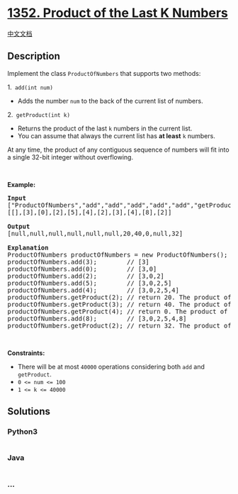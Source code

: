 # [1352. Product of the Last K Numbers](https://leetcode.com/problems/product-of-the-last-k-numbers)

[中文文档](/solution/1300-1399/1352.Product%20of%20the%20Last%20K%20Numbers/README.md)

## Description

<p>Implement the class <code>ProductOfNumbers</code>&nbsp;that supports two methods:</p>

<p>1.<code>&nbsp;add(int num)</code></p>

<ul>
	<li>Adds the number <code>num</code> to the back of the current list of numbers.</li>
</ul>

<p>2.<code> getProduct(int k)</code></p>

<ul>
	<li>Returns the product of the last <code>k</code> numbers in the current list.</li>
	<li>You can assume that always the current list has <strong>at least</strong> <code>k</code> numbers.</li>
</ul>

<p>At any time, the product of any contiguous sequence of numbers will fit into a single 32-bit integer without overflowing.</p>

<p>&nbsp;</p>
<p><strong>Example:</strong></p>

<pre>
<strong>Input</strong>
[&quot;ProductOfNumbers&quot;,&quot;add&quot;,&quot;add&quot;,&quot;add&quot;,&quot;add&quot;,&quot;add&quot;,&quot;getProduct&quot;,&quot;getProduct&quot;,&quot;getProduct&quot;,&quot;add&quot;,&quot;getProduct&quot;]
[[],[3],[0],[2],[5],[4],[2],[3],[4],[8],[2]]

<strong>Output</strong>
[null,null,null,null,null,null,20,40,0,null,32]

<strong>Explanation</strong>
ProductOfNumbers productOfNumbers = new ProductOfNumbers();
productOfNumbers.add(3);        // [3]
productOfNumbers.add(0);        // [3,0]
productOfNumbers.add(2);        // [3,0,2]
productOfNumbers.add(5);        // [3,0,2,5]
productOfNumbers.add(4);        // [3,0,2,5,4]
productOfNumbers.getProduct(2); // return 20. The product of the last 2 numbers is 5 * 4 = 20
productOfNumbers.getProduct(3); // return 40. The product of the last 3 numbers is 2 * 5 * 4 = 40
productOfNumbers.getProduct(4); // return 0. The product of the last 4 numbers is 0 * 2 * 5 * 4 = 0
productOfNumbers.add(8);        // [3,0,2,5,4,8]
productOfNumbers.getProduct(2); // return 32. The product of the last 2 numbers is 4 * 8 = 32 
</pre>

<p>&nbsp;</p>
<p><strong>Constraints:</strong></p>

<ul>
	<li>There will be at most <code>40000</code>&nbsp;operations considering both <code>add</code> and <code>getProduct</code>.</li>
	<li><code>0 &lt;= num&nbsp;&lt;=&nbsp;100</code></li>
	<li><code>1 &lt;= k &lt;= 40000</code></li>
</ul>

## Solutions

<!-- tabs:start -->

### **Python3**

```python

```

### **Java**

```java

```

### **...**

```

```

<!-- tabs:end -->

